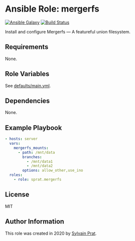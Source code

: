Ansible Role: mergerfs
======================

[![Ansible Galaxy][galaxy_image]][galaxy_link]
[![Build Status][travis_image]][travis_link]

Install and configure Mergerfs — A featureful union filesystem.

Requirements
------------

None.

Role Variables
--------------

See [defaults/main.yml](defaults/main.yml).

Dependencies
------------

None.

Example Playbook
----------------

```yaml
- hosts: server
  vars:
    mergerfs_mounts:
      - path: /mnt/data
        branches:
          - /mnt/data1
          - /mnt/data2
        options: allow_other,use_ino
  roles:
    - role: sprat.mergerfs
```

License
-------

MIT

Author Information
------------------

This role was created in 2020 by [Sylvain Prat](https://github.com/sprat).


[travis_image]:  https://travis-ci.com/sprat/ansible-role-apt-sources.svg?branch=master
[travis_link]:   https://travis-ci.com/sprat/ansible-role-apt-sources
[galaxy_image]:  https://img.shields.io/badge/galaxy-sprat.apt__sources-660198.svg?style=flat
[galaxy_link]:   https://galaxy.ansible.com/sprat/apt_sources
